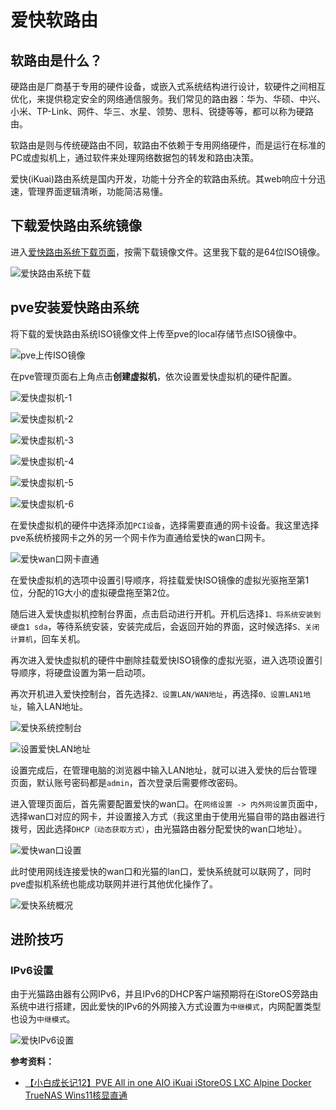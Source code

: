# 爱快软路由

## 软路由是什么？

硬路由是厂商基于专用的硬件设备，或嵌入式系统结构进行设计，软硬件之间相互优化，来提供稳定安全的网络通信服务。我们常见的路由器：华为、华硕、中兴、小米、TP-Link、网件、华三、水星、领势、思科、锐捷等等，都可以称为硬路由。

软路由是则与传统硬路由不同，软路由不依赖于专用网络硬件，而是运行在标准的PC或虚拟机上，通过软件来处理网络数据包的转发和路由决策。

爱快(iKuai)路由系统是国内开发，功能十分齐全的软路由系统。其web响应十分迅速，管理界面逻辑清晰，功能简洁易懂。

## 下载爱快路由系统镜像

进入[爱快路由系统下载页面](https://www.ikuai8.com/component/download)，按需下载镜像文件。这里我下载的是64位ISO镜像。

![爱快路由系统下载](./爱快软路由/爱快路由系统下载.png)

## pve安装爱快路由系统

将下载的爱快路由系统ISO镜像文件上传至pve的local存储节点ISO镜像中。

![pve上传ISO镜像](./爱快软路由/pve上传ISO镜像.png)

在pve管理页面右上角点击**创建虚拟机**，依次设置爱快虚拟机的硬件配置。

![爱快虚拟机-1](./爱快软路由/爱快虚拟机-1.png)

![爱快虚拟机-2](./爱快软路由/爱快虚拟机-2.png)

![爱快虚拟机-3](./爱快软路由/爱快虚拟机-3.png)

![爱快虚拟机-4](./爱快软路由/爱快虚拟机-4.png)

![爱快虚拟机-5](./爱快软路由/爱快虚拟机-5.png)

![爱快虚拟机-6](./爱快软路由/爱快虚拟机-6.png)

在爱快虚拟机的硬件中选择添加`PCI设备`，选择需要直通的网卡设备。我这里选择pve系统桥接网卡之外的另一个网卡作为直通给爱快的wan口网卡。

![爱快wan口网卡直通](./爱快软路由/爱快wan口网卡直通.png)

在爱快虚拟机的选项中设置引导顺序，将挂载爱快ISO镜像的虚拟光驱拖至第1位，分配的1G大小的虚拟硬盘拖至第2位。

随后进入爱快虚拟机控制台界面，点击启动进行开机。开机后选择`1、将系统安装到硬盘1 sda`，等待系统安装，安装完成后，会返回开始的界面，这时候选择`S、关闭计算机`，回车关机。

再次进入爱快虚拟机的硬件中删除挂载爱快ISO镜像的虚拟光驱，进入选项设置引导顺序，将硬盘设置为第一启动项。

再次开机进入爱快控制台，首先选择`2、设置LAN/WAN地址`，再选择`0、设置LAN1地址`，输入LAN地址。

![爱快系统控制台](./爱快软路由/爱快系统控制台.png)

![设置爱快LAN地址](./爱快软路由/爱快设置LAN地址.png)

设置完成后，在管理电脑的浏览器中输入LAN地址，就可以进入爱快的后台管理页面，默认账号密码都是`admin`，首次登录后需要修改密码。

进入管理页面后，首先需要配置爱快的wan口。在`网络设置 -> 内外网设置`页面中，选择wan口对应的网卡，并设置接入方式（我这里由于使用光猫自带的路由器进行拨号，因此选择`DHCP（动态获取方式）`，由光猫路由器分配爱快的wan口地址）。

![爱快wan口设置](./爱快软路由/爱快wan口设置.png)

此时使用网线连接爱快的wan口和光猫的lan口，爱快系统就可以联网了，同时pve虚拟机系统也能成功联网并进行其他优化操作了。

![爱快系统概况](./爱快软路由/爱快系统概况.png)

## 进阶技巧

### IPv6设置

由于光猫路由器有公网IPv6，并且IPv6的DHCP客户端预期将在iStoreOS旁路由系统中进行搭建，因此爱快的IPv6的外网接入方式设置为`中继模式`，内网配置类型也设为`中继模式`。

![爱快IPv6设置](./爱快软路由/爱快IPv6设置.png)

**参考资料：**
- [【小白成长记12】PVE All in one AIO iKuai iStoreOS LXC Alpine Docker TrueNAS Wins11核显直通](https://www.bilibili.com/list/watchlater?oid=706165535&bvid=BV1UQ4y1b7Nz)
